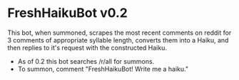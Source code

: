 # FreshHaikuBot v0.2

This bot, when summoned, scrapes the most recent comments on reddit for 3 comments of appropriate syllable length, converts them into a Haiku, and then replies to it's request with the constructed Haiku.

- As of 0.2 this bot searches /r/all for summons.
- To summon, comment "FreshHaikuBot! Write me a haiku."
